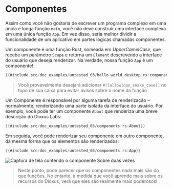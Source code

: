 # Componentes

Assim como você não gostaria de escrever um programa complexo em uma única e longa função `main`, você não deve construir uma interface complexa em uma única função `App`. Em vez disso, seria melhor dividir a funcionalidade de um aplicativo em partes lógicas chamadas componentes.

Um componente é uma função Rust, nomeada em _UpperCamelCase_, que recebe um parâmetro `Scope` e retorna um `Element` descrevendo a interface do usuário que deseja renderizar. Na verdade, nossa função `App` é um componente!

```rust
{{#include src/doc_examples/untested_03/hello_world_desktop.rs:component}}
```

> Você provavelmente desejará adicionar `#![allow(non_snake_case)]` no topo de sua caixa para evitar avisos sobre o nome da função

Um Componente é responsável por alguma tarefa de renderização – normalmente, renderizando uma parte isolada da interface do usuário. Por exemplo, você pode ter um componente `About` que renderiza uma breve descrição do Dioxus Labs:

```rust
{{#include src/doc_examples/untested_03/components.rs:About}}
```

Em seguida, você pode renderizar seu componente em outro componente, da mesma forma que os elementos são renderizados:

```rust
{{#include src/doc_examples/untested_03/components.rs:App}}
```

![Captura de tela contendo o componente Sobre duas vezes](/assets/blog/release-03/screenshot_about_component.png)

> Neste ponto, pode parecer que os componentes nada mais são do que funções. No entanto, à medida que você aprende mais sobre os recursos do Dioxus, verá que eles são realmente mais poderosos!
